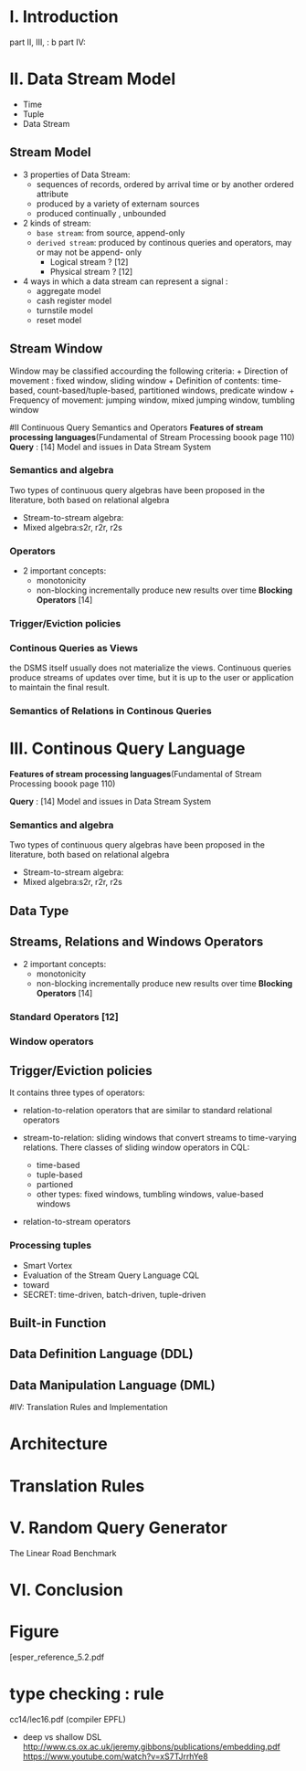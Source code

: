 
# I. Introduction



part II, III, : b
part IV: 

# II. Data Stream Model
- Time
- Tuple
- Data Stream

## Stream Model
- 3 properties of Data Stream: 
    + sequences of records, ordered by arrival time or by another ordered attribute
    + produced by a variety of externam sources
    + produced continually , unbounded
- 2 kinds of stream: 
    + `base stream`: from source, append-only 
    + `derived stream`: produced by continous queries and operators, may or may not be append- only
        * Logical stream ? [12]
        * Physical stream ? [12]
- 4  ways in which a data stream can represent a signal :
    + aggregate model
    + cash register model
    + turnstile model
    + reset model

## Stream Window
Window may be classified accourding the following criteria:
    + Direction of movement : fixed window, sliding window
    + Definition of contents: time-based, count-based/tuple-based, partitioned windows, predicate window
    + Frequency of movement: jumping window, mixed jumping window, tumbling window



#II Continuous Query Semantics and Operators
**Features of stream processing languages**(Fundamental of Stream Processing boook page 110)
**Query** : [14] Model and issues in Data Stream System


### Semantics and algebra
Two types of continuous query algebras have been proposed in the literature, both based on relational algebra
- Stream-to-stream algebra:
- Mixed algebra:s2r, r2r, r2s

### Operators
- 2 important concepts:
    + monotonicity
    + non-blocking
incrementally produce new results over time
**Blocking Operators** [14]


### Trigger/Eviction policies

### Continous Queries as Views
the DSMS itself usually does not materialize the views. Continuous queries produce streams of updates over time, but it is up to the user or application to maintain the final result.
### Semantics of Relations in Continous Queries


# III. Continous Query Language
**Features of stream processing languages**(Fundamental of Stream Processing boook page 110)

**Query** : [14] Model and issues in Data Stream System

### Semantics and algebra
Two types of continuous query algebras have been proposed in the literature, both based on relational algebra
- Stream-to-stream algebra:
- Mixed algebra:s2r, r2r, r2s
## Data Type
## Streams, Relations and Windows Operators
- 2 important concepts:
    + monotonicity
    + non-blocking
incrementally produce new results over time
**Blocking Operators** [14]

### Standard Operators [12]
### Window operators
## Trigger/Eviction policies
It contains three types of operators: 
- relation-to-relation operators that are similar to standard relational operators

- stream-to-relation: sliding windows that convert streams to time-varying relations. There classes of sliding window operators in CQL:
    + time-based
    + tuple-based
    + partioned
    + other types: fixed windows, tumbling windows, value-based windows

- relation-to-stream operators

### Processing tuples
- Smart Vortex
- Evaluation of the Stream Query Language CQL
- toward 
- SECRET: time-driven, batch-driven, tuple-driven

## Built-in Function

## Data Definition Language (DDL)

## Data Manipulation Language (DML)

#IV: Translation Rules and Implementation
# Architecture

# Translation Rules

# V. Random Query Generator

The Linear Road Benchmark


# VI. Conclusion



# Figure
[esper_reference_5.2.pdf

# type checking : rule
cc14/lec16.pdf (compiler EPFL)


- deep vs shallow DSL
	http://www.cs.ox.ac.uk/jeremy.gibbons/publications/embedding.pdf
	https://www.youtube.com/watch?v=xS7TJrrhYe8